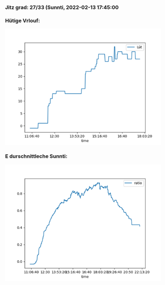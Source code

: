 ### Jitz grad: 27/33 (Sunnti, 2022-02-13 17:45:00

### Hütige Vrlouf:
![Graph](Today.png)

### E durschnittleche Sunnti:
![Graph](Sunnti.png)
